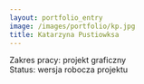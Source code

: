 ```yaml
---
layout: portfolio_entry
image: /images/portfolio/kp.jpg
title: Katarzyna Pustiowksa
---
```

Zakres pracy: projekt graficzny <br />
Status: wersja robocza projektu